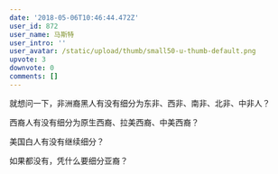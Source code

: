 ```yaml
---
date: '2018-05-06T10:46:44.472Z'
user_id: 872
user_name: 马斯特
user_intro: ''
user_avatar: /static/upload/thumb/small50-u-thumb-default.png
upvote: 3
downvote: 0
comments: []
---
```


就想问一下，非洲裔黑人有没有细分为东非、西非、南非、北非、中非人？

西裔人有没有细分为原生西裔、拉美西裔、中美西裔？

美国白人有没有继续细分？

如果都没有，凭什么要细分亚裔？
